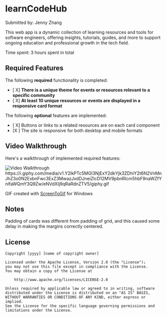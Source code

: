 # learnCodeHub

Submitted by: Jenny Zhang

This web app is a dynamic collection of learning resources and tools for software engineers, offering insights, tutorials, guides, and more to support ongoing education and professional growth in the tech field.

Time spent: 3 hours spent in total

## Required Features

The following **required** functionality is completed:

- [ X] **There is a unique theme for events or resources relevant to a specific community**
- [ X] **At least 10 unique resources or events are displayed in a responsive card format**

The following **optional** features are implemented:

- [ X] Buttons or links to a related resources are on each card component
- [X ] The site is responsive for both desktop and mobile formats


## Video Walkthrough

Here's a walkthrough of implemented required features:

<img src='https://i.giphy.com/media/v1.Y2lkPTc5MGI3NjExY2dkYjk3ZDhiY2t6N2VnMnJhZ3o0N2ExbnFwc3ExZ3MwazJxdDJneiZlcD12MV9pbnRlcm5hbF9naWZfYnlfaWQmY3Q9Zw/eNVdXIj9qRaRdnZTV5/giphy.gif' title='Video Walkthrough' width='' alt='Video Walkthrough' />
https://i.giphy.com/media/v1.Y2lkPTc5MGI3NjExY2dkYjk3ZDhiY2t6N2VnMnJhZ3o0N2ExbnFwc3ExZ3MwazJxdDJneiZlcD12MV9pbnRlcm5hbF9naWZfYnlfaWQmY3Q9Zw/eNVdXIj9qRaRdnZTV5/giphy.gif

GIF created with 
[ScreenToGif](https://www.screentogif.com/) for Windows


## Notes

Padding of cards was different from padding of grid, and this caused some delay in making the margins correctly centered.

## License

    Copyright [yyyy] [name of copyright owner]

    Licensed under the Apache License, Version 2.0 (the "License");
    you may not use this file except in compliance with the License.
    You may obtain a copy of the License at

        http://www.apache.org/licenses/LICENSE-2.0

    Unless required by applicable law or agreed to in writing, software
    distributed under the License is distributed on an "AS IS" BASIS,
    WITHOUT WARRANTIES OR CONDITIONS OF ANY KIND, either express or implied.
    See the License for the specific language governing permissions and
    limitations under the License.
